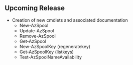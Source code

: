 <!--
    Please leave this section at the top of the change log.

    Changes for the upcoming release should go under the section titled "Upcoming Release", and should adhere to the following format:

    ## Upcoming Release
    * Overview of change #1
        - Additional information about change #1
    * Overview of change #2
        - Additional information about change #2
        - Additional information about change #2
    * Overview of change #3
    * Overview of change #4
        - Additional information about change #4

    ## YYYY.MM.DD - Version X.Y.Z (Previous Release)
    * Overview of change #1
        - Additional information about change #1
-->
## Upcoming Release
* Creation of new cmdlets and associated documentation
    - New-AzSpool
    - Update-AzSpool
    - Remove-AzSpool
    - Get-AzSpool
    - New-AzSpoolKey (regeneratekey)
    - Get-AzSpoolKey (listkeys)
    - Test-AzSpoolNameAvailability
